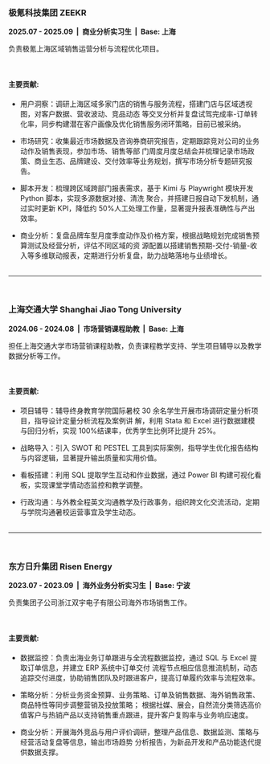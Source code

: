 ### **极氪科技集团 ZEEKR**

**2025.07 - 2025.09&nbsp;&nbsp;|&nbsp;&nbsp;商业分析实习生&nbsp;&nbsp;|&nbsp;&nbsp;Base: 上海**

负责极氪上海区域销售运营分析与流程优化项目。

<br>

#### 主要贡献:

- 用户洞察：调研上海区域多家门店的销售与服务流程，搭建门店与区域透视图，对客户数据、营收波动、竞品动态
  等交叉分析并复盘试驾完成率-订单转化率，同步构建潜在客户画像及优化销售服务闭环策略，目前已被采纳。

- 市场研究：收集最近市场数据及咨询券商研究报告，定期跟踪竞对公司的业务动作及销售表现，参加市场、销售等部
  门周度月度总结会并梳理记录市场政策、商业生态、品牌建设、交付效率等业务规划，撰写市场分析专题研究报告。

- 脚本开发：梳理跨区域跨部门报表需求，基于 Kimi 与 Playwright 模块开发 Python 脚本，实现多源数据对接、清洗
  聚合，并搭建日报自动下发机制，通过实时更新 KPI，降低约 50%人工处理工作量，显著提升报表准确性与产出效率。

- 商业分析：复盘品牌车型月度季度动作及价格方案，根据战略规划完成销售预算测试及经营分析，评估不同区域的资
  源配置以搭建销售预期-交付-销量-收入等多维联动报表，定期进行分析复盘，助力战略落地与业绩增长。<br><br>

---

<br>

### **上海交通大学 Shanghai Jiao Tong University**

**2024.06 - 2024.08&nbsp;&nbsp;|&nbsp;&nbsp;市场营销课程助教&nbsp;&nbsp;|&nbsp;&nbsp;Base: 上海**

担任上海交通大学市场营销课程助教，负责课程教学支持、学生项目辅导以及教学数据分析等工作。

<br>

#### 主要贡献:

- 项目辅导：辅导终身教育学院国际暑校 30 余名学生开展市场调研定量分析项目，指导设计定量分析流程及案例讲
  解，利用 Stata 和 Excel 进行数据建模与回归分析，实现 100%结课率，优秀学生比例环比提升 25%。

- 战略导入：引入 SWOT 和 PESTEL 工具到实际案例，指导学生优化报告结构与内容逻辑，显著提升输出质量和实用价值。

- 看板搭建：利用 SQL 提取学生互动和作业数据，通过 Power BI 构建可视化看板，实现课堂学情动态监控和教学调整。

- 行政沟通：与外教全程英文沟通教学及行政事务，组织跨文化交流活动，定期与学院沟通暑校运营事宜及学生动态。 <br><br>

---

<br>

### **东方日升集团 Risen Energy**

**2023.07 - 2023.09&nbsp;&nbsp;|&nbsp;&nbsp;海外业务分析实习生&nbsp;&nbsp;|&nbsp;&nbsp;Base: 宁波**

负责集团子公司浙江双宇电子有限公司海外市场销售工作。

<br>

#### 主要贡献:

- 数据监控：负责出海业务订单跟进与全流程数据监控，通过 SQL 与 Excel 提取订单信息，并建立 ERP 系统中订单交付
  流程节点相应信息推流机制，动态追踪交付进度，协助销售团队及时跟进客户，提高订单履约效率与流程效率。

- 策略分析：分析业务资金预算、业务策略、订单及销售数据、海外销售政策、商品特性等同步调整营销及投放策略；
  根据社媒、展会，自然流分类筛选高价值客户与热销产品以支持销售重点跟进，提升客户复购率与业务响应速度。

- 商业分析：开展海外竞品与用户评价调研，整理产品信息、数据监测、策略与经营活动复盘等信息，输出市场趋势
  分析报告，为新品开发和产品功能迭代提供数据支撑。 <br><br>
